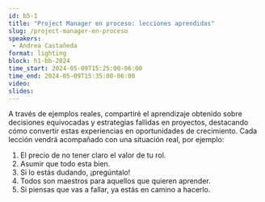 ```yaml
---
id: b5-1
title: "Project Manager en proceso: lecciones aprendidas"
slug: /project-manager-en-proceso
speakers:
 - Andrea Castañeda
format: lighting
block: h1-bb-2024
time_start: 2024-05-09T15:25:00-06:00
time_end: 2024-05-09T15:35:00-06:00
video:
slides:
---
```


A través de ejemplos reales, compartiré el aprendizaje obtenido sobre decisiones equivocadas y estrategias fallidas en proyectos, destacando cómo convertir estas experiencias en oportunidades de crecimiento.
Cada lección vendrá acompañado con una situación real, por ejemplo:

1. El precio de no tener claro el valor de tu rol.
2. Asumir que todo esta bien.
3. Si lo estás dudando, ¡pregúntalo!
4. Todos son maestros para aquellos que quieren aprender.
5. Si piensas que vas a fallar, ya estás en camino a hacerlo.